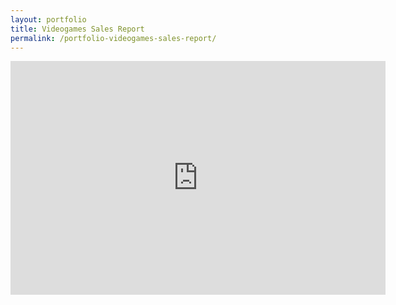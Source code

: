 ```yaml
---
layout: portfolio
title: Videogames Sales Report
permalink: /portfolio-videogames-sales-report/
---
```


<iframe title="Proyecto 1 - Page 1" width="600" height="373.5" src="https://app.powerbi.com/view?r=eyJrIjoiOTQyNzVhODgtYzMxNy00MWFmLWJhNGItMWRmYTE4OTgwMTAzIiwidCI6IjQxMDMwMjJiLWVhMjQtNDJhZS05NmUyLTg3OGMyY2Y5NGZiYSJ9" frameborder="0" allowFullScreen="true"></iframe>
